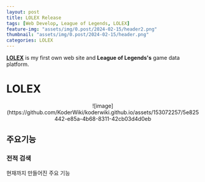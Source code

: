 ```yaml
---
layout: post
title: LOLEX Release
tags: [Web Develop, League of Legends, LOLEX]
feature-img: "assets/img/0.post/2024-02-15/header2.png"
thumbnail: "assets/img/0.post/2024-02-15/header.png"
categories: LOLEX
---
```


[**LOLEX**](http://ko-web.com/lolex) is my first own web site and **League of Legends's** game data platform. <br>


# **LOLEX**
<center>![image](https://github.com/KoderWiki/koderwiki.github.io/assets/153072257/5e825442-e85a-4b68-8311-42cb03d4d0eb</center>





## 주요기능

### 전적 검색

현재까지 만들어진 주요 기능
